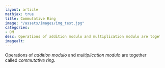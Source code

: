```yaml
---
layout: article
mathjax: true
title: Commutative Ring
image: "/assets/images/img_test.jpg"
categories:
- DM
desc: Operations of addition modulo and multiplication modulo are together called commutative ring. 
imagealt: 
---
```


Operations of *addition modulo* and *multiplication modulo* are together called *commutative ring*.